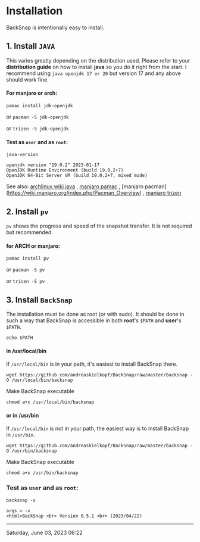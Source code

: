 # Installation
BackSnap is intentionally easy to install.
## 1. Install `JAVA`
This varies greatly depending on the distribution used. Please refer to your **distribution guide** on how to install **java** so you do it right from the start. I recommend using `java openjdk 17 or 20` but version 17 and any above should work fine.
#### For manjaro or arch:
`pamac install jdk-openjdk`

or
`pacman -S jdk-openjdk`

or
`trizen -S jdk-openjdk`
#### Test as `user` and as `root`:
`java-version`
```
openjdk version "19.0.2" 2023-01-17
OpenJDK Runtime Environment (build 19.0.2+7)
OpenJDK 64-Bit Server VM (build 19.0.2+7, mixed mode)
```
See also: [archlinux wiki java](https://wiki.archlinux.org/title/java) , [manjaro pamac](https://wiki.manjaro.org/index.php/Pamac) , [manjaro pacman] (https://wiki.manjaro.org/index.php/Pacman_Overview) , [manjaro trizen](https://wiki.archlinux.de/title/Trizen)

## 2. Install `pv`
`pv` shows the progress and speed of the snapshot transfer. It is not required but recommended.
#### for ARCH or manjaro:
`pamac install pv`

or
`pacman -S pv`

or
`tricen -S pv`

## 3. Install `BackSnap`
The installation must be done as root (or with sudo). It should be done in such a way that BackSnap is accessible in both **root**'s `$PATH` and **user**'s `$PATH`.

`echo $PATH`
#### in /usr/local/bin
If `/usr/local/bin` is in your path, it's easiest to install BackSnap there.

`wget https://github.com/andreaskielkopf/BackSnap/raw/master/backsnap -O /usr/local/bin/backsnap`

Make BackSnap executable

`chmod a+x /usr/local/bin/backsnap`
#### or in /usr/bin
If `/usr/local/bin` is not in your path, the easiest way is to install BackSnap in `/usr/bin`.

`wget https://github.com/andreaskielkopf/BackSnap/raw/master/backsnap -O /usr/bin/backsnap`

Make BackSnap executable

`chmod a+x /usr/bin/backsnap`
### Test as `user` and as `root`:
`backsnap -x`
```
args > -x
<html>BackSnap <br> Version 0.5.1 <br> (2023/04/22)
```
----
Saturday, June 03, 2023 06:22